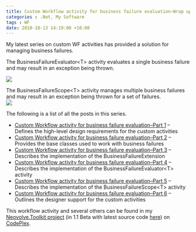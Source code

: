 ```yaml
---
title: Custom Workflow activity for business failure evaluation–Wrap up
categories : .Net, My Software
tags : WF
date: 2010-10-13 14:19:00 +10:00
---
```


My latest series on custom WF activities has provided a solution for managing business failures.   

The BusinessFailureEvaluator&lt;T&gt; activity evaluates a single business failure and may result in an exception being thrown.  

![][0]

The BusinessFailureScope&lt;T&gt; activity manages multiple business failures and may result in an exception being thrown for a set of failures.  
![][1]

<!--more-->

The following is a list of all the posts in this series.

* [Custom Workflow activity for business failure evaluation–Part 1][2] – Defines the high-level design requirements for the custom activities
* [Custom Workflow activity for business failure evaluation–Part 2][3] – Provides the base classes used to work with business failures
* [Custom Workflow activity for business failure evaluation–Part 3][4] – Describes the implementation of the BusinessFailureExtension
* [Custom Workflow activity for business failure evaluation–Part 4][5] – Describes the implementation of the BusinessFailureEvaluator&lt;T&gt; activity
* [Custom Workflow activity for business failure evaluation–Part 5][6] – Describes the implementation of the BusinessFailureScope&lt;T&gt; activity
* [Custom Workflow activity for business failure evaluation–Part 6][7] – Outlines the designer support for the custom activities 

This workflow activity and several others can be found in my [Neovolve.Toolkit project][8] (in 1.1 Beta with latest source code [here][9]) on [CodePlex][10]. 

[0]: /files/image_46.png
[1]: /files/image_45.png
[2]: /2010/10/11/custom-workflow-activity-for-business-failure-evaluatione28093part-1/
[3]: /2010/10/12/custom-workflow-activity-for-business-failure-evaluatione28093part-2/
[4]: /2010/10/12/custom-workflow-activity-for-business-failure-evaluatione28093part-3/
[5]: /2010/10/12/custom-workflow-activity-for-business-failure-evaluatione28093part-4/
[6]: /2010/10/13/custom-workflow-activity-for-business-failure-evaluatione28093part-5/
[7]: /2010/10/13/custom-workflow-activity-for-business-failure-evaluatione28093part-6/
[8]: http://neovolve.codeplex.com/releases/view/53499
[9]: http://neovolve.codeplex.com/SourceControl/changeset/view/67800#1422138
[10]: http://www.codeplex.com/
